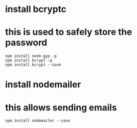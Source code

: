 # install bcryptc
# this is used to safely store the password
    npm install node-gyp -g
    npm install bcrypt -g
    npm install bcrypt --save

# install nodemailer
# this allows sending emails
    npm install nodemailer --save

